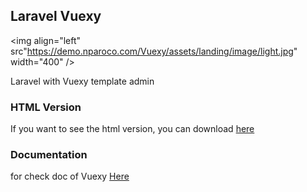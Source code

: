 ## Laravel Vuexy
<img align="left" src"https://demo.nparoco.com/Vuexy/assets/landing/image/light.jpg" width="400" />

Laravel with Vuexy template admin

### HTML Version
If you want to see the html version, you can download [here](https://https://drive.google.com/file/d/10Iyp__D0rPVvrZcYnhRHeRy-LwQ_ZZWE/view?usp=sharing)

### Documentation
for check doc of Vuexy [Here](https://https://pixinvent.com/demo/vuexy-vuejs-admin-dashboard-template/documentation/components/images.html#default)
